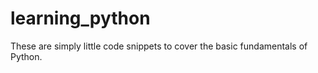 # learning_python
These are simply little code snippets to cover the basic fundamentals of Python. 
